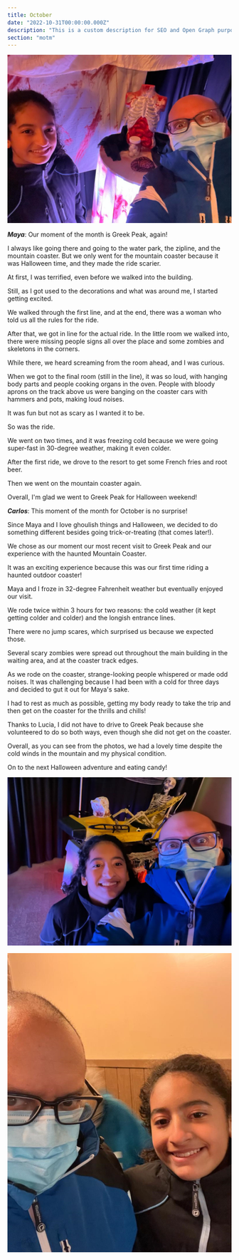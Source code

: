 ```yaml
---
title: October
date: "2022-10-31T00:00:00.000Z"
description: "This is a custom description for SEO and Open Graph purposes, rather than the default generated excerpt. Simply add a description field to the frontmatter."
section: "motm"
---
```


![PostImg](../images/oct22-1.jpg)

***Maya***: Our moment of the month is Greek Peak, again!

I always like going there and going to the water park, the zipline, and the mountain coaster. But we only went for the mountain coaster because it was Halloween time, and they made the ride scarier.

At first, I was terrified, even before we walked into the building.

Still, as I got used to the decorations and what was around me, I started getting excited.

We walked through the first line, and at the end, there was a woman who told us all the rules for the ride.

After that, we got in line for the actual ride. In the little room we walked into, there were missing people signs all over the place and some zombies and skeletons in the corners.

While there, we heard screaming from the room ahead, and I was curious.

When we got to the final room (still in the line), it was so loud, with hanging body parts and people cooking organs in the oven. People with bloody aprons on the track above us were banging on the coaster cars with hammers and pots, making loud noises.

It was fun but not as scary as I wanted it to be.

So was the ride.

We went on two times, and it was freezing cold because we were going super-fast in 30-degree weather, making it even colder.

After the first ride, we drove to the resort to get some French fries and root beer.

Then we went on the mountain coaster again.

Overall, I'm glad we went to Greek Peak for Halloween weekend!

***Carlos***: This moment of the month for October is no surprise!

Since Maya and I love ghoulish things and Halloween, we decided to do something different besides going trick-or-treating (that comes later!).

We chose as our moment our most recent visit to Greek Peak and our experience with the haunted Mountain Coaster.

It was an exciting experience because this was our first time riding a haunted outdoor coaster!

Maya and I froze in 32-degree Fahrenheit weather but eventually enjoyed our visit.

We rode twice within 3 hours for two reasons: the cold weather (it kept getting colder and colder) and the longish entrance lines.

There were no jump scares, which surprised us because we expected those.

Several scary zombies were spread out throughout the main building in the waiting area, and at the coaster track edges.

As we rode on the coaster, strange-looking people whispered or made odd noises. It was challenging because I had been with a cold for three days and decided to gut it out for Maya's sake.

I had to rest as much as possible, getting my body ready to take the trip and then get on the coaster for the thrills and chills!

Thanks to Lucia, I did not have to drive to Greek Peak because she volunteered to do so both ways, even though she did not get on the coaster.

Overall, as you can see from the photos, we had a lovely time despite the cold winds in the mountain and my physical condition.

On to the next Halloween adventure and eating candy!

![PostImg](../images/oct22-2.jpg)

![PostImg](../images/oct22-3.jpg)
